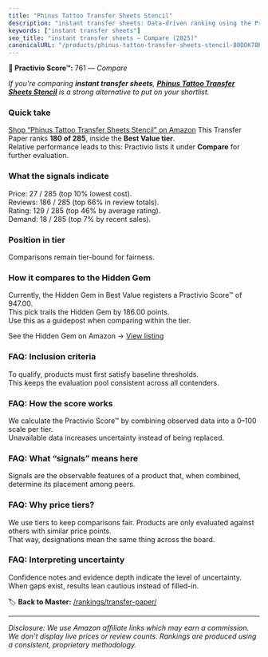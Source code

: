 ```yaml
---
title: "Phinus Tattoo Transfer Sheets Stencil"
description: "instant transfer sheets: Data-driven ranking using the Practivio Score™. Positioned by quality, value, demand, findability, momentum."
keywords: ["instant transfer sheets"]
seo_title: "instant transfer sheets — Compare (2025)"
canonicalURL: "/products/phinus-tattoo-transfer-sheets-stencil-B0DDK78PW4/"
---
```


**🛒 Practivio Score™:** 761 — _Compare_


*If you're comparing **instant transfer sheets**, **[Phinus Tattoo Transfer Sheets Stencil](https://www.amazon.com/dp/B0DDK78PW4?tag=practivio-20)** is a strong alternative to put on your shortlist.*
### Quick take
[Shop “Phinus Tattoo Transfer Sheets Stencil” on Amazon](https://www.amazon.com/dp/B0DDK78PW4?tag=practivio-20)
This Transfer Paper ranks **180 of 285**, inside the **Best Value tier**.  
Relative performance leads to this: Practivio lists it under **Compare** for further evaluation.

### What the signals indicate
Price: 27 / 285 (top 10% lowest cost).  
Reviews: 186 / 285 (top 66% in review totals).  
Rating: 129 / 285 (top 46% by average rating).  
Demand: 18 / 285 (top 7% by recent sales).

### Position in tier
Comparisons remain tier-bound for fairness.

### How it compares to the Hidden Gem
Currently, the Hidden Gem in Best Value registers a Practivio Score™ of 947.00.  
This pick trails the Hidden Gem by 186.00 points.  
Use this as a guidepost when comparing within the tier.  

See the Hidden Gem on Amazon → [View listing](https://www.amazon.com/dp/B0943DQ9CD?tag=practivio-20)

### FAQ: Inclusion criteria
To qualify, products must first satisfy baseline thresholds.  
This keeps the evaluation pool consistent across all contenders.

### FAQ: How the score works
We calculate the Practivio Score™ by combining observed data into a 0–100 scale per tier.  
Unavailable data increases uncertainty instead of being replaced.

### FAQ: What “signals” means here
Signals are the observable features of a product that, when combined, determine its placement among peers.

### FAQ: Why price tiers?
We use tiers to keep comparisons fair. Products are only evaluated against others with similar price points.  
That way, designations mean the same thing across the board.

### FAQ: Interpreting uncertainty
Confidence notes and evidence depth indicate the level of uncertainty.  
When gaps exist, results lean cautious instead of filled-in.

<!-- Missing template for Compare/CompareWithinPriceClass -->


🏷️ **Back to Master:** [/rankings/transfer-paper/](/rankings/transfer-paper/)

---
_Disclosure: We use Amazon affiliate links which may earn a commission. We don’t display live prices or review counts. Rankings are produced using a consistent, proprietary methodology._
